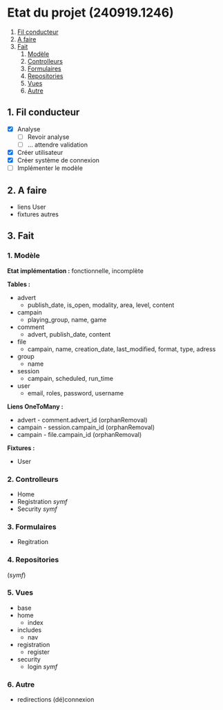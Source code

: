 # Etat du projet (240919.1246)

1. [Fil conducteur](#1-fil-conducteur)
2. [A faire](#2-a-faire)
2. [Fait](#3-fait)
    1. [Modèle](#1-modèle)
    2. [Controlleurs](#2-controlleurs)
    2. [Formulaires](#3-formulaires)
    2. [Repositories](#4-repositories)
    2. [Vues](#5-vues)
    2. [Autre](#6-autre)

## 1. Fil conducteur

- [X] Analyse
    - [ ] Revoir analyse
    - [ ] ... attendre validation
- [X] Créer utilisateur
- [X] Créer système de connexion
- [ ] Implémenter le modèle

## 2. A faire

- liens User
- fixtures autres

## 3. Fait

### 1. Modèle

**Etat implémentation :** fonctionnelle, incomplète

**Tables :**

- advert
    - publish_date, is_open, modality, area, level, content
- campain
    - playing_group, name, game
- comment
    - advert, publish_date, content
- file
    - campain, name, creation_date, last_modified, format, type, adress
- group
    - name
- session
    - campain, scheduled, run_time
- user
    - email, roles, password, username

**Liens OneToMany :**
- advert - comment.advert_id (orphanRemoval)
- campain - session.campain_id (orphanRemoval)
- campain - file.campain_id (orphanRemoval)
<!-- - group (1) - group_member.in_group_id (n) / orphanRemoval -->
<!-- - group_member (1) - campain.game_master_id (n) / NULL -->
<!-- - group_member (1) - file.author_id (n) -->
<!-- - user (1) - advert.author_id (n) / orphanRemoval -->
<!-- - user (1) - comment.author_id (n) / NULL -->
<!-- - user (1) - group_member.user_id (n) / orphanRemoval -->

**Fixtures :**
- User


### 2. Controlleurs

- Home
- Registration *symf*
- Security *symf*

### 3. Formulaires

- Regitration

### 4. Repositories

(*symf*)

### 5. Vues

- base
- home
    - index
- includes
    - nav
- registration
    - register
- security
    - login *symf*

### 6. Autre

- redirections (dé)connexion